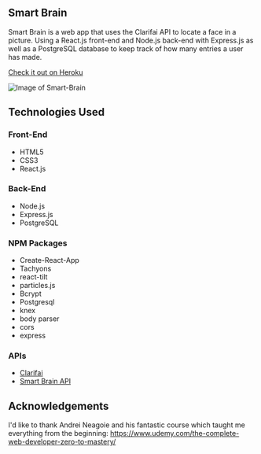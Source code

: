 ## Smart Brain
Smart Brain is a web app that uses the Clarifai API to locate a face in a picture. Using a React.js front-end and Node.js back-end with Express.js as well as a PostgreSQL database to keep track of how many entries a user has made.

<a href="https://smart-brain-3-2020.herokuapp.com/ ">Check it out on Heroku</a>

![Image of Smart-Brain](/images/screenshot.png)

## Technologies Used
### Front-End
* HTML5
* CSS3
* React.js

### Back-End
* Node.js
* Express.js
* PostgreSQL

### NPM Packages
* Create-React-App
* Tachyons
* react-tilt
* particles.js
* Bcrypt
* Postgresql
* knex
* body parser
* cors
* express

### APIs
* <a href="https://clarifai.com/models/face-detection-image-recognition-model-a403429f2ddf4b49b307e318f00e528b-detection">Clarifai</a>
* <a href="https://github.com/BadassHenkka/smart-brain-api">Smart Brain API</a>

## Acknowledgements
I'd like to thank Andrei Neagoie and his fantastic course which taught me everything from the beginning: https://www.udemy.com/the-complete-web-developer-zero-to-mastery/
